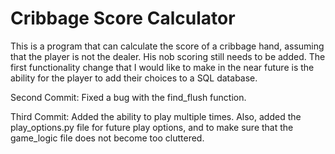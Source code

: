 # Cribbage Score Calculator

This is a program that can calculate the score of a cribbage hand, assuming that the player is not the dealer. His nob scoring still needs to be added. The first functionality change that I would like to make in the near future is the ability for the player to add their choices to a SQL database.

Second Commit:
    Fixed a bug with the find_flush function.

Third Commit:
    Added the ability to play multiple times. Also, added the play_options.py file for future play options, and to make sure that the game_logic file does not become too cluttered.